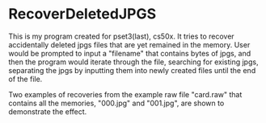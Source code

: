 # RecoverDeletedJPGS
This is my program created for pset3(last), cs50x. It tries to recover accidentally deleted jpgs files that are yet remained in the memory. 
User would be prompted to input a "filename" that contains bytes of jpgs, and then the program would iterate through the file, searching for existing jpgs, separating the jpgs by inputting them into newly created files until the end of the file.

Two examples of recoveries from the example raw file "card.raw" that contains all the memories, "000.jpg" and "001.jpg", are shown to demonstrate the effect.
